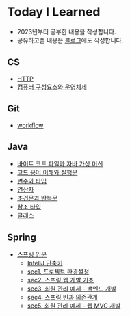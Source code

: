 # Today I Learned
- 2023년부터 공부한 내용을 작성합니다.
- 공유하고픈 내용은 [블로그](https://velog.io/@tiger)에도 작성합니다.

## CS
- [HTTP](https://github.com/seoyun-dev/TIL/blob/main/CS/HTTP.md)
- [컴퓨터 구성요소와 운영체제](https://github.com/seoyun-dev/TIL/blob/main/CS/%EC%BB%B4%ED%93%A8%ED%84%B0%20%EA%B5%AC%EC%84%B1%EC%9A%94%EC%86%8C%EC%99%80%20%EC%9A%B4%EC%98%81%EC%B2%B4%EC%A0%9C.md)

## Git
- [workflow](https://github.com/seoyun-dev/TIL/blob/main/Git/workflow.md)

## Java
- [바이트 코드 파일과 자바 가상 머신](https://github.com/seoyun-dev/TIL/blob/main/Java/1.5.%EB%B0%94%EC%9D%B4%ED%8A%B8%EC%BD%94%EB%93%9C_%ED%8C%8C%EC%9D%BC%EA%B3%BC_%EC%9E%90%EB%B0%94_%EA%B0%80%EC%83%81_%EB%A8%B8%EC%8B%A0.md)
- [코드 용어 이해와 실행문](https://github.com/seoyun-dev/TIL/blob/main/Java/1.10%2C11%2C12.%EC%BD%94%EB%93%9C_%EC%9A%A9%EC%96%B4_%EC%9D%B4%ED%95%B4_%EC%A3%BC%EC%84%9D_%EC%8B%A4%ED%96%89%EB%AC%B8.md)
- [변수와 타입](https://github.com/seoyun-dev/TIL/blob/main/Java/md/2.%EB%B3%80%EC%88%98%EC%99%80%20%ED%83%80%EC%9E%85.md)
- [연산자](https://github.com/seoyun-dev/TIL/blob/main/Java/3.%EC%97%B0%EC%82%B0%EC%9E%90.md)
- [조건문과 반복문](https://github.com/seoyun-dev/TIL/blob/main/Java/4.%EC%A1%B0%EA%B1%B4%EB%AC%B8%EA%B3%BC_%EB%B0%98%EB%B3%B5%EB%AC%B8.md)
- [참조 타입](https://github.com/seoyun-dev/TIL/blob/main/Java/5.%EC%B0%B8%EC%A1%B0_%ED%83%80%EC%9E%85.md)
- [클래스](https://github.com/seoyun-dev/TIL/blob/main/Java/6.%ED%81%B4%EB%9E%98%EC%8A%A4.md)

## Spring
- [스프링 입문](https://github.com/seoyun-dev/TIL/tree/main/Spring/%EC%8A%A4%ED%94%84%EB%A7%81_%EC%9E%85%EB%AC%B8)
  - [InteliJ 단축키](https://github.com/seoyun-dev/TIL/blob/main/Spring/%EC%8A%A4%ED%94%84%EB%A7%81_%EC%9E%85%EB%AC%B8/InteliJ%EB%8B%A8%EC%B6%95%ED%82%A4.md)
  - [sec1. 프로젝트 환경설정](https://github.com/seoyun-dev/TIL/blob/main/Spring/%EC%8A%A4%ED%94%84%EB%A7%81_%EC%9E%85%EB%AC%B8/sec1_%ED%94%84%EB%A1%9C%EC%A0%9D%ED%8A%B8_%ED%99%98%EA%B2%BD%EC%84%A4%EC%A0%95.md)
  - [sec2. 스프링 웹  개발 기초](https://github.com/seoyun-dev/TIL/blob/main/Spring/%EC%8A%A4%ED%94%84%EB%A7%81_%EC%9E%85%EB%AC%B8/sec2_%EC%8A%A4%ED%94%84%EB%A7%81_%EC%9B%B9_%EA%B0%9C%EB%B0%9C_%EA%B8%B0%EC%B4%88.md)
  - [sec3. 회원 관리 예제 - 백엔드 개발](https://github.com/seoyun-dev/TIL/blob/main/Spring/%EC%8A%A4%ED%94%84%EB%A7%81_%EC%9E%85%EB%AC%B8/sec3%20%ED%9A%8C%EC%9B%90_%EA%B4%80%EB%A6%AC_%EC%98%88%EC%A0%9C-%EB%B0%B1%EC%97%94%EB%93%9C_%EA%B0%9C%EB%B0%9C.md)
  - [sec4. 스프링 빈과 의존관계](https://github.com/seoyun-dev/TIL/blob/main/Spring/%EC%8A%A4%ED%94%84%EB%A7%81_%EC%9E%85%EB%AC%B8/sec4_%EC%8A%A4%ED%94%84%EB%A7%81_%EB%B9%88%EA%B3%BC_%EC%9D%98%EC%A1%B4%EA%B4%80%EA%B3%84.md)
  - [sec5. 회원 관리 예제 - 웹 MVC 개발](https://github.com/seoyun-dev/TIL/blob/main/Spring/%EC%8A%A4%ED%94%84%EB%A7%81_%EC%9E%85%EB%AC%B8/sec5_%ED%9A%8C%EC%9B%90_%EA%B4%80%EB%A6%AC_%EC%98%88%EC%A0%9C-%EC%9B%B9_MVC_%EA%B0%9C%EB%B0%9C.md)
